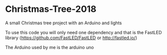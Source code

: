 # Christmas-Tree-2018
A small Christmas tree project with an Arduino and lights

To use this code you will only need one dependency and that is the FastLED library (https://github.com/FastLED/FastLED or http://fastled.io/)

The Arduino used by me is the arduino uno
